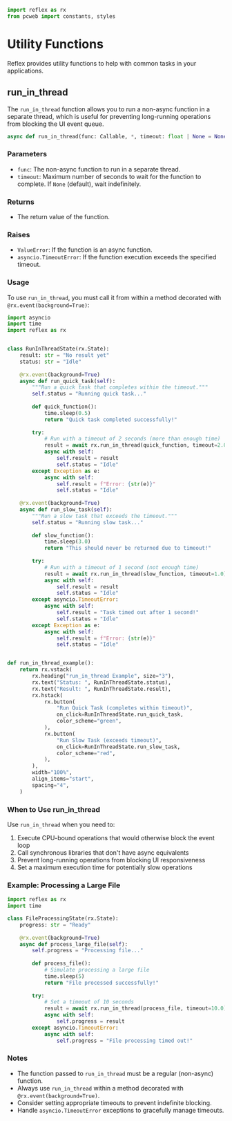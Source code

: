 ```python exec
import reflex as rx
from pcweb import constants, styles
```

# Utility Functions

Reflex provides utility functions to help with common tasks in your applications.

## run_in_thread

The `run_in_thread` function allows you to run a non-async function in a separate thread, which is useful for preventing long-running operations from blocking the UI event queue.

```python
async def run_in_thread(func: Callable, *, timeout: float | None = None) -> Any
```

### Parameters

- `func`: The non-async function to run in a separate thread.
- `timeout`: Maximum number of seconds to wait for the function to complete. If `None` (default), wait indefinitely.

### Returns

- The return value of the function.

### Raises

- `ValueError`: If the function is an async function.
- `asyncio.TimeoutError`: If the function execution exceeds the specified timeout.

### Usage

To use `run_in_thread`, you must call it from within a method decorated with `@rx.event(background=True)`:

```python demo exec id=run_in_thread_demo
import asyncio
import time
import reflex as rx


class RunInThreadState(rx.State):
    result: str = "No result yet"
    status: str = "Idle"
    
    @rx.event(background=True)
    async def run_quick_task(self):
        """Run a quick task that completes within the timeout."""
        self.status = "Running quick task..."
        
        def quick_function():
            time.sleep(0.5)
            return "Quick task completed successfully!"
        
        try:
            # Run with a timeout of 2 seconds (more than enough time)
            result = await rx.run_in_thread(quick_function, timeout=2.0)
            async with self:
                self.result = result
                self.status = "Idle"
        except Exception as e:
            async with self:
                self.result = f"Error: {str(e)}"
                self.status = "Idle"
    
    @rx.event(background=True)
    async def run_slow_task(self):
        """Run a slow task that exceeds the timeout."""
        self.status = "Running slow task..."
        
        def slow_function():
            time.sleep(3.0)
            return "This should never be returned due to timeout!"
        
        try:
            # Run with a timeout of 1 second (not enough time)
            result = await rx.run_in_thread(slow_function, timeout=1.0)
            async with self:
                self.result = result
                self.status = "Idle"
        except asyncio.TimeoutError:
            async with self:
                self.result = "Task timed out after 1 second!"
                self.status = "Idle"
        except Exception as e:
            async with self:
                self.result = f"Error: {str(e)}"
                self.status = "Idle"


def run_in_thread_example():
    return rx.vstack(
        rx.heading("run_in_thread Example", size="3"),
        rx.text("Status: ", RunInThreadState.status),
        rx.text("Result: ", RunInThreadState.result),
        rx.hstack(
            rx.button(
                "Run Quick Task (completes within timeout)",
                on_click=RunInThreadState.run_quick_task,
                color_scheme="green",
            ),
            rx.button(
                "Run Slow Task (exceeds timeout)",
                on_click=RunInThreadState.run_slow_task,
                color_scheme="red",
            ),
        ),
        width="100%",
        align_items="start",
        spacing="4",
    )
```

### When to Use run_in_thread

Use `run_in_thread` when you need to:

1. Execute CPU-bound operations that would otherwise block the event loop
2. Call synchronous libraries that don't have async equivalents
3. Prevent long-running operations from blocking UI responsiveness
4. Set a maximum execution time for potentially slow operations

### Example: Processing a Large File

```python
import reflex as rx
import time

class FileProcessingState(rx.State):
    progress: str = "Ready"
    
    @rx.event(background=True)
    async def process_large_file(self):
        self.progress = "Processing file..."
        
        def process_file():
            # Simulate processing a large file
            time.sleep(5)
            return "File processed successfully!"
        
        try:
            # Set a timeout of 10 seconds
            result = await rx.run_in_thread(process_file, timeout=10.0)
            async with self:
                self.progress = result
        except asyncio.TimeoutError:
            async with self:
                self.progress = "File processing timed out!"
```

### Notes

- The function passed to `run_in_thread` must be a regular (non-async) function.
- Always use `run_in_thread` within a method decorated with `@rx.event(background=True)`.
- Consider setting appropriate timeouts to prevent indefinite blocking.
- Handle `asyncio.TimeoutError` exceptions to gracefully manage timeouts.
